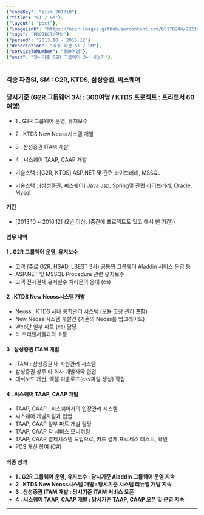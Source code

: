 ```yaml
---
{"codeKey": "sism_201310"},
{"title": "SI / SM"},
{"layout": "post"},
{"imageLink": "https://user-images.githubusercontent.com/65170244/222340616-fae8665d-f989-46e1-9609-92bcb45394ba.png"},
{"tags": "PROJECT/현업"},
{"period": "2013.10 ~ 2016.12"},
{"description": "각종 파견 SI / SM"},
{"serviceToNumber": "300여명"},
{"unit": "당시기준 G2R 그룹웨어 3사 사용자"},
---
```


### 각종 파견SI, SM : G2R, KTDS, 삼성증권, 씨스퀘어

### 당시기준 (G2R 그룹웨어 3사 : **300여명** / KTDS 프로젝트 : 프리랜서 **60여명**)

- 1 . G2R 그룹웨어 운영, 유지보수
- 2 . KTDS New Neoss시스템 개발
- 3 . 삼성증권 ITAM 개발
- 4 . 씨스퀘어 TAAP, CAAP 개발

- 기술스택 : [G2R, KTDS] ASP.NET 및 관련 라이브러리, MSSQL
- 기술스택 : [삼성증권, 씨스퀘어] Java Jsp, Spring및 관련 라이브러리, Oracle, Mysql

#### 기간

- [2013.10 ~ 2016.12] (2년 이상. (중간에 프로젝트도 있고 해서 뺀 기간))

#### 업무 내역

#### 1 . G2R 그룹웨어 운영, 유지보수

- 고객 (주로 G2R, HSAD, LBEST 3사) 공통의 그룹웨어 Aladdin 서비스 운영 등
- ASP.NET 및 MSSQL Procedure 관련 유지보수
- 고객 전자결재 유저실수 처리문의 응대 (cs)

#### 2 . KTDS New Neoss시스템 개발

- Neoss : KTDS 사내 통합관리 시스템 (모듈 고장 관리 포함)
- New Neoss 시스템 개발건 (기존의 Neoss를 업그레이드)
- Web단 일부 파트 (cs) 담당
- 타 프리랜서들과의 소통

#### 3 . 삼성증권 ITAM 개발

- ITAM : 삼성증권 내 자원관리 시스템
- 삼성증권 상주 타 회사 개발자와 협업
- 대쉬보드 개선, 엑셀 다운로드(csv파일 생성) 작업

#### 4 . 씨스퀘어 TAAP, CAAP 개발

- TAAP, CAAP : 씨스퀘어사의 입장관리 시스템
- 씨스퀘어 개발자팀과 협업
- TAAP, CAAP 일부 파트 개발 담당
- TAAP, CAAP 각 서비스 모니터링
- TAAP, CAAP 결제시스템 도입으로, 카드 결제 프로세스 테스트, 확인
- POS 개선 참여 (C#)

#### 최종 성과

- **1 . G2R 그룹웨어 운영, 유지보수 : 당시기준 Aladdin 그룹웨어 운영 지속**
- **2 . KTDS New Neoss시스템 개발 : 당시기준 시스템 리뉴얼 개발 지속**
- **3 . 삼성증권 ITAM 개발 : 당시기준 ITAM 서비스 오픈**
- **4 . 씨스퀘어 TAAP, CAAP 개발 : 당시기준 TAAP, CAAP 오픈 및 운영 지속**

---

